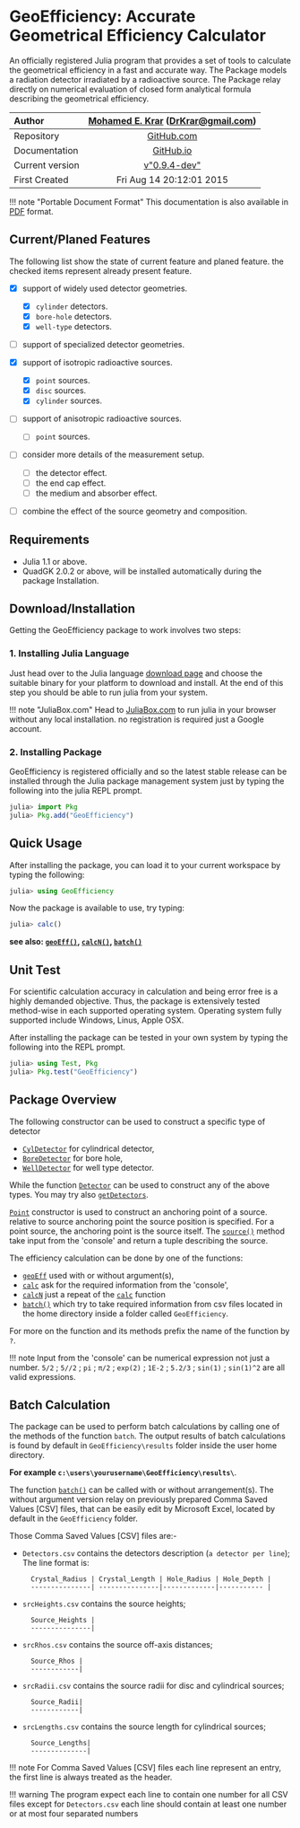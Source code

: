 
<a id='GeoEfficiency:-Accurate-Geometrical-Efficiency-Calculator-1'></a>

# GeoEfficiency: Accurate Geometrical Efficiency Calculator


An officially registered Julia program that provides a set of tools to calculate the geometrical efficiency in a fast and accurate way.  The Package models a radiation detector irradiated by a radioactive source.  The Package relay directly on numerical evaluation of closed form analytical formula describing the geometrical efficiency.


| Author          | [Mohamed E. Krar](https://www.researchgate.net/profile/Mohamed_Krar3) (DrKrar@gmail.com) |
|:--------------- |:----------------------------------------------------------------------------------------:|
| Repository      |                [GitHub.com](https://github.com/DrKrar/GeoEfficiency.jl/)                 |
| Documentation   |               [GitHub.io](https://GeoEfficiency.GitHub.io/dev/index.html)                |
| Current version |                [v"0.9.4-dev"](https://github.com/DrKrar/GeoEfficiency.jl)                |
| First Created   |                                 Fri Aug 14 20:12:01 2015                                 |


!!! note "Portable Document Format"
    This documentation is also available in [PDF](https://GeoEfficiency.GitHub.io/dev/GeoEfficiency.jl.pdf) format.



<a id='Current/Planed-Features-1'></a>

## Current/Planed Features


The following list show the state of current feature and planed feature. the checked items represent already present feature.


  * [x] support of widely used detector geometries.

      * [x] `cylinder` detectors.
      * [x] `bore-hole` detectors.
      * [x] `well-type` detectors.
  * [ ] support of specialized detector geometries.


  * [x] support of isotropic radioactive sources.

      * [x] `point` sources.
      * [x] `disc` sources.
      * [x] `cylinder` sources.
  * [ ] support of anisotropic radioactive sources.

      * [ ] `point` sources.
  * [ ] consider more details of the measurement setup.

      * [ ] the detector effect.
      * [ ] the end cap effect.
      * [ ] the medium and absorber effect.
  * [ ] combine the effect of the source geometry and composition.


<a id='Requirements-1'></a>

## Requirements


  * Julia 1.1 or above.
  * QuadGK 2.0.2 or above, will be installed automatically during the package Installation.


<a id='Download/Installation-1'></a>

## Download/Installation


Getting the GeoEfficiency package to work involves two steps: 


<a id='.-Installing-Julia-Language-1'></a>

### 1. Installing Julia Language


Just head over to the Julia language [download page](https://www.julialang.org/downloads/) and choose the suitable binary for your platform to download and install.  At the end of this step you should be able to run julia from your system. 


!!! note "JuliaBox.com"
    Head to [JuliaBox.com](https://www.juliabox.com) to run julia in your browser without any local installation. no registration is required just a Google account.



<a id='.-Installing-Package-1'></a>

### 2. Installing Package


GeoEfficiency is registered officially and so the latest stable release can be installed through the Julia package management system just by typing the following into the julia REPL prompt.


```julia
julia> import Pkg
julia> Pkg.add("GeoEfficiency") 
```


<a id='Quick-Usage-1'></a>

## Quick Usage


After installing the package, you can load it to your current workspace by typing the following:


```julia
julia> using GeoEfficiency
```


Now the package is available to use, try typing:


```julia
julia> calc()
```


**see also: [`geoEff()`](manual/Calculations.md#GeoEfficiency.geoEff), [`calcN()`](manual/Output_Interface.md#GeoEfficiency.calcN), [`batch()`](manual/Output_Interface.md#GeoEfficiency.batch)**


<a id='Unit-Test-1'></a>

## Unit Test


For scientific calculation accuracy in calculation and being error free is a highly demanded objective. Thus, the package is extensively tested method-wise in each supported operating system. Operating system fully supported include Windows, Linus, Apple OSX.


After installing the package can be tested in your own system by typing the following into the REPL prompt.


```julia
julia> using Test, Pkg
julia> Pkg.test("GeoEfficiency") 
```


<a id='Package-Overview-1'></a>

## Package Overview


The following constructor can be used to construct a specific type of detector 


  * [`CylDetector`](manual/Physics_Model.md#GeoEfficiency.CylDetector) for cylindrical detector,
  * [`BoreDetector`](manual/Physics_Model.md#GeoEfficiency.BoreDetector) for bore hole,
  * [`WellDetector`](manual/Physics_Model.md#GeoEfficiency.WellDetector) for well type detector.


While the function [`Detector`](manual/Development.md#GeoEfficiency.Detector) can be used to construct any of the above types. You may try also [`getDetectors`](manual/Development.md#GeoEfficiency.getDetectors).


[`Point`](manual/Physics_Model.md#GeoEfficiency.Point) constructor is used to construct an anchoring point of a source. relative to source anchoring point the source position is specified. For a point source, the anchoring point is the source itself.  The [`source()`](manual/Physics_Model.md#GeoEfficiency.source) method take input from the 'console' and return a tuple describing the source.


The efficiency calculation can be done by one of the functions: 


  * [`geoEff`](manual/Calculations.md#GeoEfficiency.geoEff) used with or without argument(s),
  * [`calc`](manual/Output_Interface.md#GeoEfficiency.calc) ask for the required information from the 'console',
  * [`calcN`](manual/Output_Interface.md#GeoEfficiency.calcN) just a repeat of the [`calc`](manual/Output_Interface.md#GeoEfficiency.calc) function
  * [`batch()`](manual/Output_Interface.md#GeoEfficiency.batch) which try to take required information from csv files located in   the home directory inside a folder called `GeoEfficiency`.


For more on the function and its methods prefix the name of the function by `?`.


!!! note
    Input from the 'console' can be numerical expression not just a number. `5/2` ; `5//2` ; `pi` ; `π/2` ; `exp(2)` ; `1E-2` ; `5.2/3` ; `sin(1)` ;  `sin(1)^2` are all valid expressions.



<a id='Batch-Calculation-1'></a>

## Batch Calculation


The package can be used to perform batch calculations by calling one of the  methods of the function `batch`. The output results of batch calculations is  found by default in `GeoEfficiency\results` folder inside the user home directory.


**For example  `c:\users\yourusername\GeoEfficiency\results\`**.


The function [`batch()`](manual/Output_Interface.md#GeoEfficiency.batch) can be called with or without arrangement(s).  The without argument version relay on previously prepared Comma Saved  Values  [CSV] files, that can be easily edit by Microsoft Excel, located by default  in the `GeoEfficiency` folder.


Those Comma Saved Values [CSV] files are:-


  * `Detectors.csv` contains the detectors description (`a detector per line`); The line format is: 

    ```
      Crystal_Radius | Crystal_Length | Hole_Radius | Hole_Depth |
      ---------------| ---------------|-------------|----------- |
    ```
  * `srcHeights.csv` contains the source heights; 

    ```
      Source_Heights | 
      ---------------|
    ```
  * `srcRhos.csv` contains the source off-axis distances;                        

    ```
      Source_Rhos | 
      ------------|
    ```
  * `srcRadii.csv` contains the source radii for disc and cylindrical sources;             

    ```
      Source_Radii| 
      ------------|
    ```
  * `srcLengths.csv` contains the source length for cylindrical sources;    

    ```
      Source_Lengths| 
      --------------|
    ```


!!! note
    For Comma Saved Values [CSV] files each line represent an entry, the first line is always treated as the header.



!!! warning
    The program expect each line to contain one number for all CSV files except for `Detectors.csv` each line should contain at least one number or at most four separated numbers


